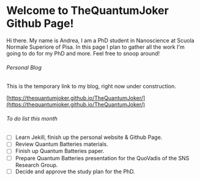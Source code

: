 # Welcome to TheQuantumJoker Github Page!
Hi there. My name is Andrea, I am a PhD student in Nanoscience at Scuola Normale Superiore of Pisa.
In this page I plan to gather all the work I'm going to do for my PhD and more. Feel free to snoop around!

###### Personal Blog
This is the temporary link to my blog, right now under construction.

[https://thequantumjoker.github.io/TheQuantumJoker/](https://thequantumjoker.github.io/TheQuantumJoker/)

###### To do list this month
- [ ] Learn Jekill, finish up the personal website & Github Page.
- [ ] Review Quantum Batteries materials.
- [ ] Finish up Quantum Batteries paper.
- [ ] Prepare Quantum Batteries presentation for the QuoVadis of the SNS Research Group.
- [ ] Decide and approve the study plan for the PhD.

<!--
**TheQuantumJoker/TheQuantumJoker** is a ✨ _special_ ✨ repository because its `README.md` (this file) appears on your GitHub profile.

Here are some ideas to get you started:

- 🔭 I’m currently working on ...
- 🌱 I’m currently learning ...
- 👯 I’m looking to collaborate on ...
- 🤔 I’m looking for help with ...
- 💬 Ask me about ...
- 📫 How to reach me: ...
- 😄 Pronouns: ...
- ⚡ Fun fact: ...
-->
